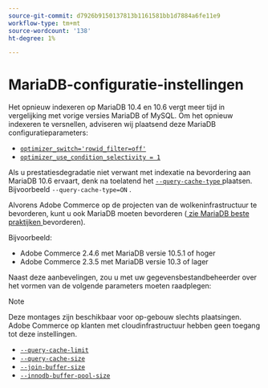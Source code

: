 ```yaml
---
source-git-commit: d7926b9150137813b1161581bb1d7884a6fe11e9
workflow-type: tm+mt
source-wordcount: '138'
ht-degree: 1%

---
```

# MariaDB-configuratie-instellingen

Het opnieuw indexeren op MariaDB 10.4 en 10.6 vergt meer tijd in vergelijking met vorige versies MariaDB of MySQL. Om het opnieuw indexeren te versnellen, adviseren wij plaatsend deze MariaDB configuratieparameters:

* [`optimizer_switch='rowid_filter=off'`](https://mariadb.com/kb/en/optimizer-switch/)
* [`optimizer_use_condition_selectivity = 1`](https://mariadb.com/products/skysql/docs/reference/es/system-variables/optimizer_use_condition_selectivity/)

Als u prestatiesdegradatie niet verwant met indexatie na bevordering aan MariaDB 10.6 ervaart, denk na toelatend het [`--query-cache-type` ](https://mariadb.com/kb/en/server-system-variables/#query_cache_type) plaatsen. Bijvoorbeeld `--query-cache-type=ON` .

Alvorens Adobe Commerce op de projecten van de wolkeninfrastructuur te bevorderen, kunt u ook MariaDB moeten bevorderen ([ zie MariaDB beste praktijken ](../implementation-playbook/best-practices/maintenance/mariadb-upgrade.md) bevorderen).

Bijvoorbeeld:

* Adobe Commerce 2.4.6 met MariaDB versie 10.5.1 of hoger
* Adobe Commerce 2.3.5 met MariaDB versie 10.3 of lager

Naast deze aanbevelingen, zou u met uw gegevensbestandbeheerder over het vormen van de volgende parameters moeten raadplegen:

>[!NOTE]
>
>Deze montages zijn beschikbaar voor op-gebouw slechts plaatsingen. Adobe Commerce op klanten met cloudinfrastructuur hebben geen toegang tot deze instellingen.

* [`--query-cache-limit`](https://mariadb.com/kb/en/server-system-variables/#query_cache_limit)
* [`--query-cache-size`](https://mariadb.com/kb/en/server-system-variables/#query_cache_size)
* [`--join-buffer-size`](https://mariadb.com/kb/en/server-system-variables/#join_buffer_size)
* [`--innodb-buffer-pool-size`](https://mariadb.com/kb/en/innodb-buffer-pool/#innodb_buffer_pool_size)
